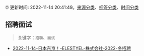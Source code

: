 :alarm_clock: 更新时间: 2022-11-14 20:41:49。[来源分类](../README.md)、[标签分类](../TAGS.md)、[时间分类](../TIMELINE.md)

## 招聘面试


> 关键字：`招聘`、`面试`



- [2022-11-14-日本东京！-ELESTYEL-株式会社-2022-冬招聘](https://www.v2ex.com/t/895235) 